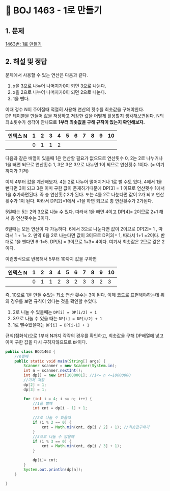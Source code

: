 # **📌** BOJ 1463 - 1로 만들기

## 1. 문제

[1463번: 1로 만들기](https://www.acmicpc.net/problem/1463)

## 2. 해설 및 정답

문제에서 사용할 수 있는 연산은 다음과 같다.

1. x을 3으로 나누어 나머지가0이 되면 3으로 나눈다.
2. x을 2으로 나누어 나머지가0이 되면 2으로 나눈다.
3. 1을 뺀다.

이때 정수 N이 주어질때 적절히 사용해 연산의 횟수를 최솟값을 구해야한다.  
DP  테이블을 만들어 값을 저장하고 저장한 값을 어떻게 활용할지 생각해보면된다. N의 최소횟수가 생각이 안나므로 **1부터 최솟값을 구해 규칙이 있는지 확인해보자.**

| 인덱스 N | 1 | 2 | 3 | 4 | 5 | 6 | 7 | 8 | 9 | 10 |
| --- | --- | --- | --- | --- | --- | --- | --- | --- | --- | --- |
|  | 0 | 1 | 1 | 2 |  |  |  |  |  |  |

다음과 같은 배열이 있을때  1은 연산할 필요가 없으므로 연산횟수 0, 2는 2로 나누거나 1을 빼면 되므로 연산횟수 1, 3은 3은 3으로 나누면 1이 되므로 연산횟수 1이다.  (= 여기까지가 기저)

이제 4부터 값을 계산해보자.
4는 2로 나누어 떨어지거나 1로 뺄 수도 있다. 4에서 1을 뺀다면 3이 되고 3은 이미 구한 값이 존재하기때문에 DP[3] = 1 이므로 연산횟수 1에서 1을 추가하면된다. 즉 총 연산횟수2가 된다.
또는 4를 2로 나눈다면 값이 2가 되고 연산횟수가 1이 된다. 따라서 DP[2]=1에서  +1을 하면 되므로 총 연산횟수가 2가된다.

5일때는 5는 2와 3으로 나눌 수 있다. 따라서 1을 빼면 4이고 DP[4]= 2이므로 2+1 해서 총 연산횟수는 3이다.

6일때는 모든 연산이 다 가능하다. 6에서 3으로 나눈다면 값이 2이므로 DP[2]= 1 , 따라서 1 + 1= 2. 만약 6을 2로 나눈다면 값이 3이므로 DP[3]= 1, 따라서 1+1 =2이다. 반대로 1을 뺀다면 6-1=5. DP[5] = 3이므로 1+3= 4이다. 여기서 최솟값은 2므로 값은 2이다.

이런방식으로 반복해서 5부터 10까지 값을 구하면

| 인덱스 N | 1 | 2 | 3 | 4 | 5 | 6 | 7 | 8 | 9 | 10 |
| --- | --- | --- | --- | --- | --- | --- | --- | --- | --- | --- |
|  | 0 | 1 | 1 | 2 | 3 | 2 | 3 | 3 | 2 | 3 |

즉, 10으로 1을 만들 수있는 최소 연산 횟수는 3이 된다.  이제 코드로 표현해야하는데 위의 경우를 보면 규칙이 있다는 것을 확인할 수있다.

1. 2로 나눌 수 있을때는 `DP[i] = DP[i/2] + 1`
2. 3으로 나눌 수 있을 때는 `DP[i] = DP[i/2] + 1`
3. 1로 뺄수있을때는 `DP[i] = DP[i-1] + 1`

규칙(점화식)으로 1부터 N까지 각각의 경우를 확인하고, 최솟값을 구해 DP배열에 넣고 이미 구한 값을 다시 구하지않으므로 `DP`이다.

```java
public class BOJ1463 {
    //n일때
    public static void main(String[] args) {
        Scanner scanner = new Scanner(System.in);
        int n = scanner.nextInt();
        int dp[] = new int[1000001]; //1<= n <=10000000
        //기저 저장
        dp[2] = 1;
        dp[3] = 1;

        for (int i = 4; i <= n; i++) {
            //1을 뺄떄
            int cnt = dp[i - 1] + 1;
            
            //2로 나눌 수 있을때
            if (i % 2 == 0) {
                cnt = Math.min(cnt, dp[i / 2] + 1); //최솟값구하기 
            }
            //3으로 나눌 수 있을때
            if (i % 3 == 0) {
                cnt = Math.min(cnt, dp[i / 3] + 1);
            }

            dp[i]= cnt;
        }
        System.out.println(dp[n]);
    }

}
```